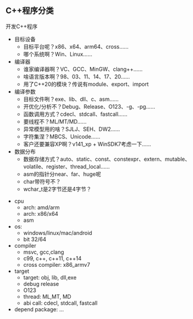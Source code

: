 
## C++程序分类
开发C++程序

* 目标设备
    * 目标平台呢？x86、x64、arm64、cross……
    * 哪个系统啊？Win、Linux……
* 编译器
    * 谁家编译器啊？VC、GCC、MinGW、clang++……
    * 啥语言版本啊？98、03、11、14、17、20……
    * 用了C++20的模块？传说有module、export、import
* 编译参数
    * 目标文件咧？exe、lib、dll、c、asm……
    * 开优化/分析不？Debug、Release、O123、-g、-pg……
    * 函数调用方式？cdecl、stdcall、fastcall……
    * 要线程不？ML/MT/MD……
    * 异常模型用的啥？SJLJ、SEH、DW2……
    * 字符集涅？MBCS、Unicode……
    * 客户还要兼容XP啊？v141_xp + WinSDK7考虑一下……
* 数据分布
    * 数据存储方式？auto、static、const、constexpr、extern、mutable、volatile、register、thread_local……
    * asm的指针分near、far、huge呢
    * char带符号不？
    * wchar_t是2字节还是4字节？


- cpu 
    - arch: amd/arm
    - arch: x86/x64
    - asm
- os: 
    - windows/linux/mac/android
    - bit 32/64
- compiler
    - msvc, gcc,clang
    - c99, c++, c++11, c++14
    - cross compiler: x86_armv7
- target
    - target: obj, lib, dll,exe
    - debug release 
    - O123
    - thread: ML,MT, MD
    - abi call: cdecl, stdcall, fastcall
- depend package: ...

